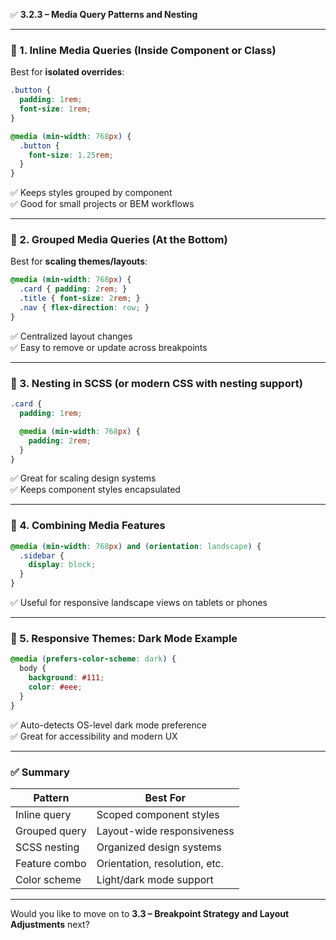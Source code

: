 ✅ **3.2.3 – Media Query Patterns and Nesting**

---

### 🧩 1. Inline Media Queries (Inside Component or Class)

Best for **isolated overrides**:

```css
.button {
  padding: 1rem;
  font-size: 1rem;
}

@media (min-width: 768px) {
  .button {
    font-size: 1.25rem;
  }
}
```

✅ Keeps styles grouped by component  
✅ Good for small projects or BEM workflows

---

### 🧩 2. Grouped Media Queries (At the Bottom)

Best for **scaling themes/layouts**:

```css
@media (min-width: 768px) {
  .card { padding: 2rem; }
  .title { font-size: 2rem; }
  .nav { flex-direction: row; }
}
```

✅ Centralized layout changes  
✅ Easy to remove or update across breakpoints

---

### 🧩 3. Nesting in SCSS (or modern CSS with nesting support)

```scss
.card {
  padding: 1rem;

  @media (min-width: 768px) {
    padding: 2rem;
  }
}
```

✅ Great for scaling design systems  
✅ Keeps component styles encapsulated

---

### 🧠 4. Combining Media Features

```css
@media (min-width: 768px) and (orientation: landscape) {
  .sidebar {
    display: block;
  }
}
```

✅ Useful for responsive landscape views on tablets or phones

---

### 🌙 5. Responsive Themes: Dark Mode Example

```css
@media (prefers-color-scheme: dark) {
  body {
    background: #111;
    color: #eee;
  }
}
```

✅ Auto-detects OS-level dark mode preference  
✅ Great for accessibility and modern UX

---

### ✅ Summary

|Pattern|Best For|
|---|---|
|Inline query|Scoped component styles|
|Grouped query|Layout-wide responsiveness|
|SCSS nesting|Organized design systems|
|Feature combo|Orientation, resolution, etc.|
|Color scheme|Light/dark mode support|

---

Would you like to move on to **3.3 – Breakpoint Strategy and Layout Adjustments** next?